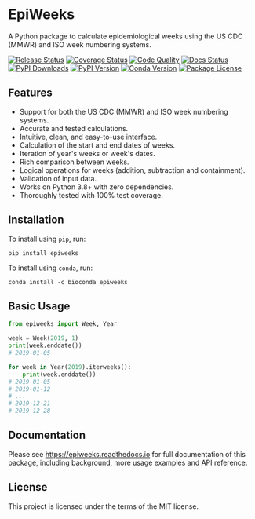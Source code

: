 # EpiWeeks

<!-- start description -->

A Python package to calculate epidemiological weeks using the US CDC (MMWR) and
ISO week numbering systems.

<!-- end description -->

<!-- start badges -->

[![Release Status](https://img.shields.io/github/actions/workflow/status/dralshehri/epiweeks/release.yml?label=release)][release]
[![Coverage Status](https://img.shields.io/badge/coverage-100%25-success)][coverage]
[![Code Quality](https://img.shields.io/codefactor/grade/github/dralshehri/epiweeks/main?&label=codefactor)][quality]
[![Docs Status](https://img.shields.io/readthedocs/epiweeks/stable)][docs]
[![PyPI Downloads](https://img.shields.io/pypi/dm/epiweeks?color=blue)][downloads]
[![PyPI Version](https://img.shields.io/pypi/v/epiweeks)][pypi-version]
[![Conda Version](https://img.shields.io/conda/vn/bioconda/epiweeks)][conda-version]
[![Package License](https://img.shields.io/github/license/dralshehri/epiweeks)][license]

[release]: https://github.com/dralshehri/epiweeks/actions/workflows/release.yml
[coverage]: https://github.com/dralshehri/epiweeks/actions/workflows/release.yml
[quality]:
  https://www.codefactor.io/repository/github/dralshehri/epiweeks/overview/main
[docs]: https://epiweeks.readthedocs.io
[downloads]: https://pypistats.org/packages/epiweeks
[pypi-version]: https://pypi.python.org/pypi/epiweeks
[conda-version]: https://anaconda.org/bioconda/epiweeks
[license]: https://github.com/dralshehri/epiweeks/blob/main/LICENSE

<!-- end badges -->

<!-- start summary -->

## Features

- Support for both the US CDC (MMWR) and ISO week numbering systems.
- Accurate and tested calculations.
- Intuitive, clean, and easy-to-use interface.
- Calculation of the start and end dates of weeks.
- Iteration of year's weeks or week's dates.
- Rich comparison between weeks.
- Logical operations for weeks (addition, subtraction and containment).
- Validation of input data.
- Works on Python 3.8+ with zero dependencies.
- Thoroughly tested with 100% test coverage.

## Installation

To install using `pip`, run:

```shell
pip install epiweeks
```

To install using `conda`, run:

```shell
conda install -c bioconda epiweeks
```

## Basic Usage

```python
from epiweeks import Week, Year

week = Week(2019, 1)
print(week.enddate())
# 2019-01-05

for week in Year(2019).iterweeks():
    print(week.enddate())
# 2019-01-05
# 2019-01-12
# ...
# 2019-12-21
# 2019-12-28
```

<!-- end summary -->

## Documentation

Please see <https://epiweeks.readthedocs.io> for full documentation of this
package, including background, more usage examples and API reference.

## License

This project is licensed under the terms of the MIT license.
